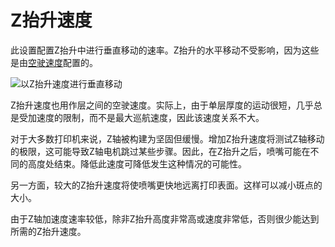 Z抬升速度
====
此设置配置Z抬升中进行垂直移动的速率。Z抬升的水平移动不受影响，因为这些是由[空驶速度](speed_travel.md)配置的。

![以Z抬升速度进行垂直移动](../images/speed_z_hop.svg)

<!--if cura_version >= 4.2-->Z抬升速度也用作层之间的空驶速度。实际上，由于单层厚度的运动很短，几乎总是受加速度的限制，而不是最大巡航速度，因此该速度关系不大。

对于大多数打印机来说，Z轴被构建为坚固但缓慢。增加Z抬升速度将测试Z轴移动的极限，这可能导致Z轴电机跳过某些步骤。因此，在Z抬升之后，喷嘴可能在不同的高度处结束。降低此速度可降低发生这种情况的可能性。

另一方面，较大的Z抬升速度将使喷嘴更快地远离打印表面。这样可以减小斑点的大小。

由于Z轴加速度速率较低，除非Z抬升高度非常高或速度非常低，否则很少能达到所需的Z抬升速度。
